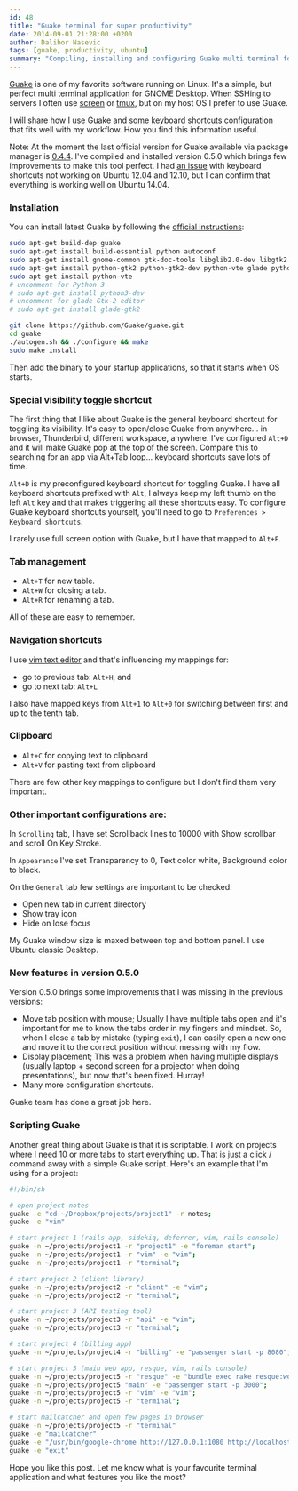 ```yaml
---
id: 48
title: "Guake terminal for super productivity"
date: 2014-09-01 21:28:00 +0200
author: Dalibor Nasevic
tags: [guake, productivity, ubuntu]
summary: "Compiling, installing and configuring Guake multi terminal for GNOME Desktop on Ubuntu."
---
```


[Guake](https://github.com/Guake/guake) is one of my favorite software running on Linux. It's a simple, but perfect multi terminal application for GNOME Desktop. When SSHing to servers I often use [screen](http://www.gnu.org/software/screen/) or [tmux](http://tmux.sourceforge.net/), but on my host OS I prefer to use Guake.

I will share how I use Guake and some keyboard shortcuts configuration that fits well with my workflow. How you find this information useful.

Note: At the moment the last official version for Guake available via package manager is [0.4.4](http://packages.ubuntu.com/trusty/guake). I've compiled and installed version 0.5.0 which brings few improvements to make this tool perfect. I had [an issue](https://github.com/Guake/guake/issues/301) with keyboard shortcuts not working on Ubuntu 12.04 and 12.10, but I can confirm that everything is working well on Ubuntu 14.04.

### Installation

You can install latest Guake by following the [official instructions](https://github.com/Guake/guake#ubuntu):

```bash
sudo apt-get build-dep guake
sudo apt-get install build-essential python autoconf
sudo apt-get install gnome-common gtk-doc-tools libglib2.0-dev libgtk2.0-dev libgconf2-dev
sudo apt-get install python-gtk2 python-gtk2-dev python-vte glade python-glade2 python-appindicator
sudo apt-get install python-vte
# uncomment for Python 3
# sudo apt-get install python3-dev
# uncomment for glade Gtk-2 editor
# sudo apt-get install glade-gtk2

git clone https://github.com/Guake/guake.git
cd guake
./autogen.sh && ./configure && make
sudo make install
```

Then add the binary to your startup applications, so that it starts when OS starts.


### Special visibility toggle shortcut

The first thing that I like about Guake is the general keyboard shortcut for toggling its visibility. It's easy to open/close Guake from anywhere... in browser, Thunderbird, different workspace, anywhere. I've configured `Alt+D` and it will make Guake pop at the top of the screen. Compare this to searching for an app via Alt+Tab loop... keyboard shortcuts save lots of time.

`Alt+D` is my preconfigured keyboard shortcut for toggling Guake. I have all keyboard shortcuts prefixed with `Alt`, I always keep my left thumb on the left `Alt` key and that makes triggering all these shortcuts easy. To configure Guake keyboard shortcuts yourself, you'll need to go to `Preferences > Keyboard shortcuts`.

I rarely use full screen option with Guake, but I have that mapped to `Alt+F`.


### Tab management

- `Alt+T` for new table.
- `Alt+W` for closing a tab.
- `Alt+R` for renaming a tab.

All of these are easy to remember.


### Navigation shortcuts

I use [vim text editor](http://dalibornasevic.com/posts/43-12-vim-tips) and that's influencing my mappings for:

- go to previous tab: `Alt+H`, and 
- go to next tab: `Alt+L`

I also have mapped keys from `Alt+1` to `Alt+0` for switching between first and up to the tenth tab.


### Clipboard

- `Alt+C` for copying text to clipboard
- `Alt+V` for pasting text from clipboard

There are few other key mappings to configure but I don't find them very important.


### Other important configurations are:

In `Scrolling` tab, I have set Scrollback lines to 10000 with Show scrollbar and scroll On Key Stroke.

In `Appearance` I've set Transparency to 0, Text color white, Background color to black.

On the `General` tab few settings are important to be checked:

- Open new tab in current directory
- Show tray icon
- Hide on lose focus

My Guake window size is maxed between top and bottom panel. I use Ubuntu classic Desktop.


### New features in version 0.5.0

Version 0.5.0 brings some improvements that I was missing in the previous versions:

- Move tab position with mouse; Usually I have multiple tabs open and it's important for me to know the tabs order in my fingers and mindset. So, when I close a tab by mistake (typing `exit`), I can easily open a new one and move it to the correct position without messing with my flow.
- Display placement; This was a problem when having multiple displays (usually laptop + second screen for a projector when doing presentations), but now that's been fixed. Hurray!
- Many more configuration shortcuts.

Guake team has done a great job here.


### Scripting Guake

Another great thing about Guake is that it is scriptable. I work on projects where I need 10 or more tabs to start everything up. That is just a click / command away with a simple Guake script. Here's an example that I'm using for a project:


```bash
#!/bin/sh

# open project notes
guake -e "cd ~/Dropbox/projects/project1" -r notes;
guake -e "vim"

# start project 1 (rails app, sidekiq, deferrer, vim, rails console)
guake -n ~/projects/project1 -r "project1" -e "foreman start";
guake -n ~/projects/project1 -r "vim" -e "vim";
guake -n ~/projects/project1 -r "terminal";

# start project 2 (client library)
guake -n ~/projects/project2 -r "client" -e "vim";
guake -n ~/projects/project2 -r "terminal";

# start project 3 (API testing tool)
guake -n ~/projects/project3 -r "api" -e "vim";
guake -n ~/projects/project3 -r "terminal";

# start project 4 (billing app)
guake -n ~/projects/project4 -r "billing" -e "passenger start -p 8080";

# start project 5 (main web app, resque, vim, rails console)
guake -n ~/projects/project5 -r "resque" -e "bundle exec rake resque:work QUEUE='*'";
guake -n ~/projects/project5 "main" -e "passenger start -p 3000";
guake -n ~/projects/project5 -r "vim" -e "vim";
guake -n ~/projects/project5 -r "terminal";

# start mailcatcher and open few pages in browser
guake -n ~/projects/project5 -r "terminal"
guake -e "mailcatcher"
guake -e "/usr/bin/google-chrome http://127.0.0.1:1080 http://localhost:3005/sidekiq http://localhost:3005 http://localhost:3000 &"
guake -e "exit"
```


Hope you like this post. Let me know what is your favourite terminal application and what features you like the most?
